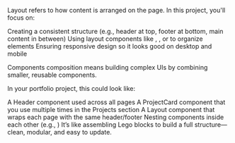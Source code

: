 Layout refers to how content is arranged on the page. In this project, you'll focus on:

Creating a consistent structure (e.g., header at top, footer at bottom, main content in between)
Using layout components like <Container>, <Grid>, or <Flex> to organize elements
Ensuring responsive design so it looks good on desktop and mobile



Components composition means building complex UIs by combining smaller, reusable components.

In your portfolio project, this could look like:

A Header component used across all pages
A ProjectCard component that you use multiple times in the Projects section
A Layout component that wraps each page with the same header/footer
Nesting components inside each other (e.g., <Layout><AboutPage /></Layout>)
It’s like assembling Lego blocks to build a full structure—clean, modular, and easy to update.